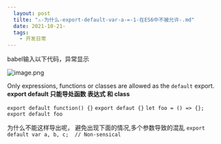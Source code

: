 ```yaml
---
  layout: post
  tilte: "⚠️-为什么-export-default-var-a-=-1-在ES6中不被允许-.md"
  date: 2021-10-21-
  tags: 
    - 开发日常
---
```

  babel输入以下代码，异常显示

![image.png](https://upload-images.jianshu.io/upload_images/15312191-eacf86a1250bac4c.png?imageMogr2/auto-orient/strip%7CimageView2/2/w/1240)

Only expressions, functions or classes are allowed as the `default` export.
**export default 只能导处函数 表达式 和 class**

 `
export default function() {}
`
`
export defaut {}
`
`
let foo = () => {};
export default foo
`

为什么不能这样导出呢，
避免出现下面的情况,多个参数导致的混乱
`export default var a, b, c;  // Non-sensical`
